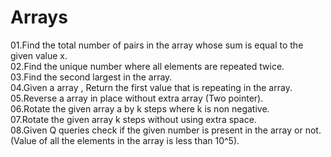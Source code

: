 # Arrays
01.Find the total number of pairs in the array whose sum is equal to the given value x. \
02.Find the unique number where all elements are repeated twice. \
03.Find the second largest in the array. \
04.Given a array , Return the first value that is repeating in the array. \
05.Reverse a array in place without extra array (Two pointer). \
06.Rotate the given array a by k steps where k is non negative. \
07.Rotate the given array k steps without using extra space. \
08.Given Q queries check if the given number is present in the array or not. (Value of all the elements in the array is less than 10^5). 
